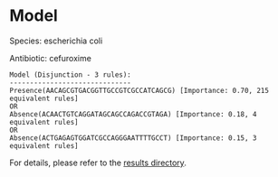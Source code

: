 
# Model

Species: escherichia coli

Antibiotic: cefuroxime

```
Model (Disjunction - 3 rules):
------------------------------
Presence(AACAGCGTGACGGTTGCCGTCGCCATCAGCG) [Importance: 0.70, 215 equivalent rules]
OR
Absence(ACAACTGTCAGGATAGCAGCCAGACCGTAGA) [Importance: 0.18, 4 equivalent rules]
OR
Absence(ACTGAGAGTGGATCGCCAGGGAATTTTGCCT) [Importance: 0.15, 3 equivalent rules]

```

For details, please refer to the [results directory](../../../../../results/scm_b/escherichia+coli/cefuroxime/repeat_4/).


